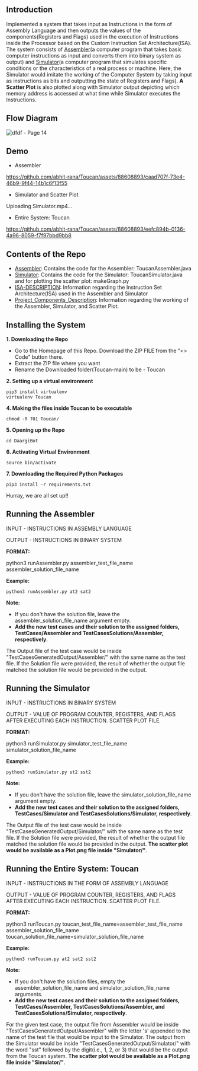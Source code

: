 ## Introduction

Implemented a system that takes input as Instructions in the form of Assembly Language and then outputs the values of the components(Registers and Flags) used in the execution of Instructions inside the Processor based on the Custom Instruction Set Architecture(ISA). The system consists of [Assembler](https://www.techtarget.com/searchdatacenter/definition/assembler#:~:text=An%20assembler%20is%20a%20program,use%20the%20term%20assembly%20language.)(a computer program that takes basic computer instructions as input and converts them into binary system as output) and [Simulator](https://www.dictionary.com/browse/simulator)(a computer program that simulates specific conditions or the characteristics of a real process or machine. Here, the Simulator would imitate the working of the Computer System by taking input as instructions as bits and outputting the state of Registers and Flags). **A Scatter Plot** is also plotted along with Simulator output depicting which memory address is accessed at what time while Simulator executes the Instructions.

## Flow Diagram

![dfdf - Page 14](https://github.com/abhit-rana/Toucan/assets/88608893/c7fb9a5d-8705-4d10-a760-e82a272264e4)

## Demo

* Assembler

https://github.com/abhit-rana/Toucan/assets/88608893/caad707f-73e4-46b9-9f44-14b1c6f13f55

* Simulator and Scatter Plot

Uploading Simulator.mp4…

* Entire System: Toucan

https://github.com/abhit-rana/Toucan/assets/88608893/eefc894b-0136-4a96-8059-f7f97bbd9bb8

## Contents of the Repo

* [Assembler](https://github.com/abhit-rana/Toucan/tree/main/Assembler): Contains the code for the Assembler: ToucanAssembler.java
* [Simulator](https://github.com/abhit-rana/Toucan/tree/main/Assembler): Contains the code for the Simulator: ToucanSimulator.java and for plotting the scatter plot: makeGraph.py
* [ISA-DESCRIPTION](https://github.com/abhit-rana/Toucan/blob/main/ISA-DESCRIPTION.pdf): Information regarding the Instruction Set Architecture(ISA) used in the Assembler and Simulator
* [Project_Components_Description](https://github.com/abhit-rana/Toucan/blob/main/Porject_Components_Description.pdf): Information regarding the working of the Assembler, Simulator, and Scatter Plot.

## Installing the System

**1. Downloading the Repo**

* Go to the Homepage of this Repo. Download the ZIP FILE from the "<> Code" button there.
* Extract the ZIP file where you want
* Rename the Downloaded folder(Toucan-main) to be - Toucan

**2. Setting up a virtual environment**
```
pip3 install virtualenv
virtualenv Toucan
```

**4. Making the files inside Toucan to be executable**
```
chmod -R 701 Toucan/
```

**5. Opening up the Repo**
```
cd DaargiBot
```

**6. Activating Virtual Environment**
```
source bin/activate
```

**7. Downloading the Required Python Packages**
```
pip3 install -r requirements.txt
```

Hurray, we are all set up!!

## Running the Assembler

INPUT - INSTRUCTIONS IN ASSEMBLY LANGUAGE

OUTPUT - INSTRUCTIONS IN BINARY SYSTEM

**FORMAT:**

python3 runAssembler.py assembler_test_file_name assembler_solution_file_name


**Example:**
```
python3 runAssembler.py at2 sat2
```

**Note:**

* If you don't have the solution file, leave the assembler_solution_file_name argument empty.
* **Add the new test cases and their solution to the assigned folders, TestCases/Assembler and TestCasesSolutions/Assembler, respectively**.

The Output file of the test case would be inside "TestCasesGeneratedOutput/Assembler/" with the same name as the test file. If the Solution file were provided, the result of whether the output file matched the solution file would be provided in the output.

## Running the Simulator

INPUT - INSTRUCTIONS IN BINARY SYSTEM

OUTPUT - VALUE OF PROGRAM COUNTER, REGISTERS, AND FLAGS AFTER EXECUTING EACH INSTRUCTION. SCATTER PLOT FILE.


**FORMAT:**

python3 runSimulator.py simulator_test_file_name simulator_solution_file_name


**Example:**
```
python3 runSimulator.py st2 sst2
```

**Note:**

* If you don't have the solution file, leave the simulator_solution_file_name argument empty.
* **Add the new test cases and their solution to the assigned folders, TestCases/Simulator and TestCasesSolutions/Simulator, respectively**.

The Output file of the test case would be inside "TestCasesGeneratedOutput/Simulator/" with the same name as the test file. If the Solution file were provided, the result of whether the output file matched the solution file would be provided in the output. **The scatter plot would be available as a Plot.png file inside "Simulator/"**.

## Running the Entire System: Toucan

INPUT - INSTRUCTIONS IN THE FORM OF ASSEMBLY LANGUAGE

OUTPUT - VALUE OF PROGRAM COUNTER, REGISTERS, AND FLAGS AFTER EXECUTING EACH INSTRUCTION. SCATTER PLOT FILE.

**FORMAT:**

python3 runToucan.py toucan_test_file_name=assembler_test_file_name assembler_solution_file_name toucan_solution_file_name=simulator_solution_file_name


**Example:**
```
python3 runToucan.py at2 sat2 sst2
```

**Note:**

* If you don't have the solution files, empty the assembler_solution_file_name and simulator_solution_file_name arguments.
* **Add the new test cases and their solution to the assigned folders, TestCases/Assembler, TestCasesSolutions/Assembler, and TestCasesSolutions/Simulator, respectively**.

For the given test case, the output file from Assembler would be inside "TestCasesGeneratedOutput/Assembler" with the letter 's' appended to the name of the test file that would be input to the Simulator. The output from the Simulator would be inside "TestCasesGeneratedOutput/Simulator/" with the word "sst" followed by the digit(i.e., 1, 2, or 3) that would be the output from the Toucan system. **The scatter plot would be available as a Plot.png file inside "Simulator/"**.
